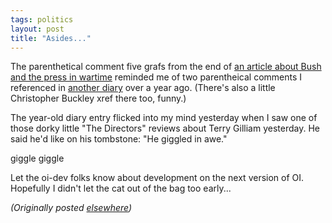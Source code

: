 ```yaml
---
tags: politics
layout: post
title: "Asides..."
---
```




<p>The parenthetical comment five grafs from the end of <a href="http://www.salon.com/politics/feature/2002/02/11/bush_media/index2.html">an  article about Bush and the press in wartime</a> reminded me of two parentheical comments I referenced in <a href="http://www.advogato.org/person/cwinters/diary.html?start=26">another diary</a> over a year ago. (There's also a little Christopher Buckley xref there too, funny.)</p>

<p>The year-old diary entry flicked into my mind yesterday when I saw one of those dorky little "The Directors" reviews about Terry Gilliam yesterday. He said he'd like on his tombstone: "He giggled in awe."</p>

<p>giggle giggle</p>

<p>Let the oi-dev folks know about development on the next version of OI. Hopefully I didn't let the cat out of the bag too early...</p>


<p><em>(Originally posted <a href="http://use.perl.org/~lachoy/journal/2763">elsewhere</a>)</em></p>


